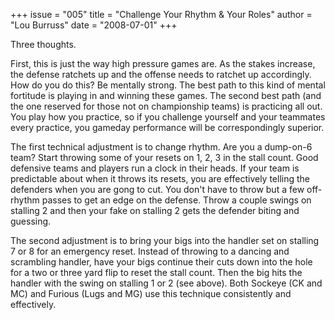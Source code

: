 +++
issue = "005"
title = "Challenge Your Rhythm & Your Roles"
author = "Lou Burruss"
date = "2008-07-01"
+++

Three thoughts.  
  
First, this is just the way high pressure games are. As the stakes increase,
the defense ratchets up and the offense needs to ratchet up accordingly. How
do you do this? Be mentally strong. The best path to this kind of mental
fortitude is playing in and winning these games. The second best path (and the
one reserved for those not on championship teams) is practicing all out. You
play how you practice, so if you challenge yourself and your teammates every
practice, you gameday performance will be correspondingly superior.  
  
The first technical adjustment is to change rhythm. Are you a dump-on-6 team?
Start throwing some of your resets on 1, 2, 3 in the stall count. Good
defensive teams and players run a clock in their heads. If your team is
predictable about when it throws its resets, you are effectively telling the
defenders when you are gong to cut. You don't have to throw but a few off-
rhythm passes to get an edge on the defense. Throw a couple swings on stalling
2 and then your fake on stalling 2 gets the defender biting and guessing.  
  
The second adjustment is to bring your bigs into the handler set on stalling 7
or 8 for an emergency reset. Instead of throwing to a dancing and scrambling
handler, have your bigs continue their cuts down into the hole for a two or
three yard flip to reset the stall count. Then the big hits the handler with
the swing on stalling 1 or 2 (see above). Both Sockeye (CK and MC) and Furious
(Lugs and MG) use this technique consistently and effectively.
